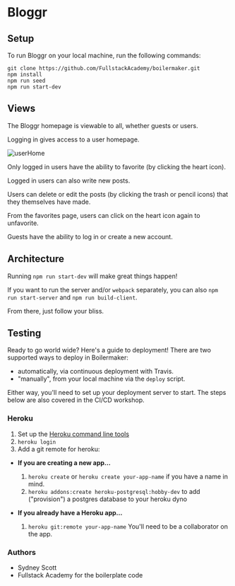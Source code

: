 # Bloggr

## Setup

To run Bloggr on your local machine, run the following commands:

```
git clone https://github.com/FullstackAcademy/boilermaker.git
npm install
npm run seed
npm run start-dev
```

## Views

The Bloggr homepage is viewable to all, whether guests or users.

Logging in gives access to a user homepage.

<img src="https://i.ibb.co/B4szG1D/user-home.png" alt="userHome" />

Only logged in users have the ability to favorite (by clicking the heart icon).

Logged in users can also write new posts.

Users can delete or edit the posts (by clicking the trash or pencil icons) that they themselves have made.

From the favorites page, users can click on the heart icon again to unfavorite.

Guests have the ability to log in or create a new account.

## Architecture

Running `npm run start-dev` will make great things happen!

If you want to run the server and/or `webpack` separately, you can also
`npm run start-server` and `npm run build-client`.

From there, just follow your bliss.

## Testing

Ready to go world wide? Here's a guide to deployment! There are two
supported ways to deploy in Boilermaker:

* automatically, via continuous deployment with Travis.
* "manually", from your local machine via the `deploy` script.

Either way, you'll need to set up your deployment server to start.
The steps below are also covered in the CI/CD workshop.

### Heroku

1.  Set up the [Heroku command line tools][heroku-cli]
2.  `heroku login`
3.  Add a git remote for heroku:

[heroku-cli]: https://devcenter.heroku.com/articles/heroku-cli

* **If you are creating a new app...**

  1.  `heroku create` or `heroku create your-app-name` if you have a
      name in mind.
  2.  `heroku addons:create heroku-postgresql:hobby-dev` to add
      ("provision") a postgres database to your heroku dyno

* **If you already have a Heroku app...**

  1.  `heroku git:remote your-app-name` You'll need to be a
      collaborator on the app.

### Authors

* Sydney Scott
* Fullstack Academy for the boilerplate code
